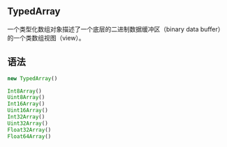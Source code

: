## TypedArray
一个类型化数组对象描述了一个底层的二进制数据缓冲区（binary data buffer）的一个类数组视图（view）。

## 语法
```js
new TypedArray()

Int8Array()
Uint8Array()
Int16Array()
Uint16Array()
Int32Array()
Uint32Array()
Float32Array()
Float64Array()
```